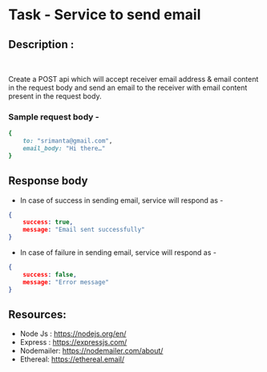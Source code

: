 # Task - Service to send email

## Description :

<br>

Create a POST api which will accept receiver email address & email content in the request body and send an email to the receiver with email content present in the
request body.
<br>
### Sample request body -<br>
```ruby
{
    to: "srimanta@gmail.com",
    email_body: "Hi there…"
}
```
## Response body
* In case of success in sending email, service will respond as -<br>
```json
{
    success: true,
    message: "Email sent successfully"
}
```
* In case of failure in sending email, service will respond as -<br>
```json
{
    success: false,
    message: "Error message"
}
```

## Resources:

- Node Js : https://nodejs.org/en/
- Express : https://expressjs.com/
- Nodemailer: https://nodemailer.com/about/
- Ethereal: https://ethereal.email/
